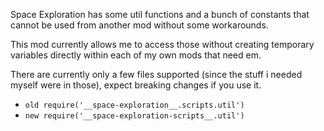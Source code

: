 Space Exploration has some util functions and a bunch of constants that cannot be used from another mod without some workarounds.

This mod currently allows me to access those without creating temporary variables directly within each of my own mods that need em.

There are currently only a few files supported (since the stuff i needed myself were in those), expect breaking changes if you use it.

- `old require('__space-exploration__.scripts.util')`
- `new require('__space-exploration-scripts__.util')`
